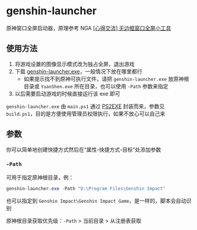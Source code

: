 # genshin-launcher

原神窗口全屏启动器，原理参考 NGA [[心得交流] 无边框窗口全屏小工具](https://bbs.nga.cn/read.php?tid=23375756)

## 使用方法

1. 将游戏设置的图像显示模式改为独占全屏，退出游戏
2. 下载 [genshin-launcher.exe](https://github.com/Tsuk1ko/genshin-launcher/releases/latest/download/genshin-launcher.exe)，一般情况下放在哪里都行  
   - 如果提示找不到原神可执行文件，请把 `genshin-launcher.exe` 放原神根目录或 `YuanShen.exe` 所在目录，也可以使用 `-Path` 参数来指定
3. 以后需要启动游戏的时候直接运行该 exe 即可

`genshin-launcher.exe` 由 `main.ps1` 通过 [PS2EXE](https://github.com/MScholtes/TechNet-Gallery/tree/master/PS2EXE-GUI) 封装而来，参数见 `build.ps1`，目的是方便使用管理员权限执行，如果不放心可以自己来

## 参数

你可以简单地创建快捷方式然后在“属性-快捷方式-目标”处添加参数

### `-Path`

可用于指定原神根目录，例：

```powershell
genshin-launcher.exe -Path "D:\Program Files\Genshin Impact"
```

也可以指定到 `Genshin Impact\Genshin Impact Game`，是一样的，脚本会自动识别

原神根目录获取优先级：`-Path` > 当前目录 > 从注册表获取
